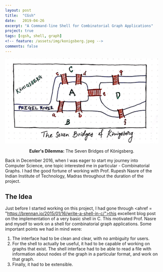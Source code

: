 ```yaml
---
layout: post
title:  "CGsh"
date:   2019-04-26
excerpt: "A Command-line Shell for Combinatorial Graph Applications"
project: true
tags: [cgsh, shell, graph]
<!-- feature: /assets/img/konigsberg.jpeg -->
comments: false
---
```


![Euler's Dilemma](/assets/img/konigsberg.jpeg)
    
<center><b>Euler's Dilemma:</b> The Seven Bridges of Königsberg.</center>
     
Back in December 2016, when I was eager to start my journey into Computer Science, one topic interested me in particular - Combinatorial Graphs. I had the good fortune of working with Prof. Rupesh Nasre of the Indian Institute of Technology, Madras throughout the duration of the project.   

## The Idea

Just before I started working on this project, I had gone through <ahref = "https://brennan.io/2015/01/16/write-a-shell-in-c/">this excellent blog post</a> on the implementation of a very basic shell in C. This motivated Prof. Nasre and myself to work on a shell for combinatorial graph applications. Some important points we had in mind were:

1) The interface had to be clean and clear, with no ambiguity for users. 
2) For the shell to actually be useful, it had to be capable of working on graphs that exist. The shell interface had to be able to read a file with information about nodes of the graph in a particular format, and work on that graph.
3) Finally, it had to be extensible.

